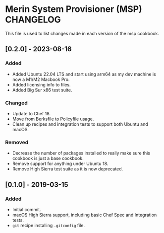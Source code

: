 # Merin System Provisioner (MSP) CHANGELOG

This file is used to list changes made in each version of the msp cookbook.


## [0.2.0] - 2023-08-16
### Added
- Added Ubuntu 22.04 LTS and start using arm64 as my dev machine is now a M1/M2 Macbook Pro. 
- Added licensing info to files. 
- Added Big Sur x86 test suite. 

### Changed
- Update to Chef 18.
- Move from Berksfile to Policyfile usage. 
- Clean up recipes and integration tests to support both Ubuntu and macOS. 

### Removed
- Decrease the number of packages installed to really make sure this cookbook is just a base cookbook. 
- Remove support for anything under Ubuntu 18. 
- Remove High Sierra test suite as it is now deprecated. 

## [0.1.0] - 2019-03-15
### Added
- Initial commit.
- macOS High Sierra support, including basic Chef Spec and Integration tests. 
- `git` recipe installing `.gitconfig` file. 

